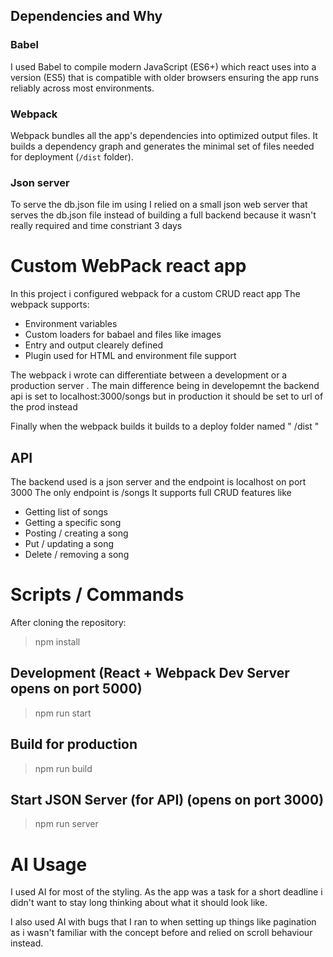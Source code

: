 ##  Dependencies and Why

###  Babel
I  used Babel to compile modern JavaScript (ES6+) which react uses into a version (ES5) that is compatible with older browsers ensuring the app runs reliably across most environments.

###  Webpack
Webpack bundles all the app's dependencies into optimized output files. It builds a dependency graph and generates the minimal set of files needed for deployment (`/dist` folder).

### Json server
To serve the db.json file im using I relied on a small json web server that serves the db.json file instead of building a full backend because it wasn't really required and time constriant 3 days

# Custom WebPack react app

In this project i configured webpack for a custom CRUD react app
The webpack supports:
* Environment variables 
*  Custom loaders for babael and files like images 
*  Entry and output clearely defined 
* Plugin used for HTML and environment file support

The webpack i wrote can differentiate between a development or a production server . The main difference being in developemnt the backend api is set to localhost:3000/songs
but in production it should be set to url of the prod instead

Finally when the webpack builds it builds to a deploy folder named 
" /dist "
## API
The backend used is a json server and the endpoint is localhost on port 3000 
The only endpoint is /songs 
It supports full CRUD features like 
* Getting list of songs
* Getting a specific song
* Posting / creating a song
* Put / updating a song
* Delete / removing a song


# Scripts / Commands 

After cloning the repository: 
> npm install

## Development (React + Webpack Dev Server opens on port 5000)
> npm run start
## Build for production
> npm run build
## Start JSON Server (for API) (opens on port 3000)
> npm run server 

# AI Usage 

I used AI for most of the styling. As the app was a task for a short deadline i didn't want to stay long thinking about what it should look like.

I also used AI with bugs that I ran to when setting up things like pagination as i wasn't familiar with the concept before and relied on scroll behaviour instead.

